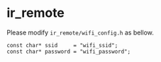 # ir_remote

Please modify `ir_remote/wifi_config.h` as bellow.

```
const char* ssid     = "wifi_ssid";
const char* password = "wifi_password";
```

